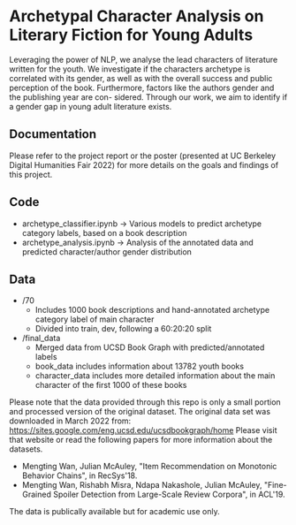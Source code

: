 # Archetypal Character Analysis on Literary Fiction for Young Adults
Leveraging the power of NLP, we analyse the lead characters of literature written for the youth. We investigate if the characters archetype is correlated with its gender, as well as with the overall success and public perception of the book. Furthermore, factors like the authors gender and the publishing year are con- sidered. Through our work, we aim to identify if a gender gap in young adult literature exists.

## Documentation
Please refer to the project report or the poster (presented at UC Berkeley Digital Humanities Fair 2022) for more details on the goals and findings of this project. 

## Code
- archetype_classifier.ipynb -> Various models to predict archetype category labels, based on a book description
- archetype_analysis.ipynb -> Analysis of the annotated data and predicted character/author gender distribution

## Data
- /70
  - Includes 1000 book descriptions and hand-annotated archetype category label of main character
  - Divided into train, dev, following a 60:20:20 split
- /final_data
  - Merged data from UCSD Book Graph with predicted/annotated labels
  - book_data includes information about 13782 youth books
  - character_data includes more detailed information about the main character of the first 1000 of these books

Please note that the data provided through this repo is only a small portion and processed version of the original dataset.
The original data set was downloaded in March 2022 from: https://sites.google.com/eng.ucsd.edu/ucsdbookgraph/home
Please visit that website or read the following papers for more information about the datasets.
- Mengting Wan, Julian McAuley, "Item Recommendation on Monotonic Behavior Chains", in RecSys'18.
- Mengting Wan, Rishabh Misra, Ndapa Nakashole, Julian McAuley, "Fine-Grained Spoiler Detection from Large-Scale Review Corpora", in ACL'19.

The data is publically available but for academic use only.
